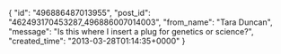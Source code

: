  {
   "id": "496886487013955",
   "post_id": "462493170453287_496886007014003",
   "from_name": "Tara Duncan",
   "message": "Is this where I insert a plug for genetics or science?",
   "created_time": "2013-03-28T01:14:35+0000"
 }
